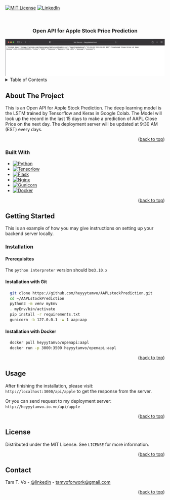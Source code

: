 <!-- Improved compatibility of back to top link: See: https://github.com/othneildrew/Best-README-Template/pull/73 -->
<a name="readme-top"></a>
<!--
*** Thanks for checking out the Best-README-Template. If you have a suggestion
*** that would make this better, please fork the repo and create a pull request
*** or simply open an issue with the tag "enhancement".
*** Don't forget to give the project a star!
*** Thanks again! Now go create something AMAZING! :D
-->



<!-- PROJECT SHIELDS -->
<!--
*** I'm using markdown "reference style" links for readability.
*** Reference links are enclosed in brackets [ ] instead of parentheses ( ).
*** See the bottom of this document for the declaration of the reference variables
*** for contributors-url, forks-url, etc. This is an optional, concise syntax you may use.
*** https://www.markdownguide.org/basic-syntax/#reference-style-links
-->
[![MIT License][license-shield]][license-url]
[![LinkedIn][linkedin-shield]][linkedin-url]



<!-- PROJECT LOGO -->
<br />
<div align="center">

<h3 align="center">Open API for Apple Stock Price Prediction </h3>
  <a href="http://heyyytamvo.io.vn/api/apple">
    <img src="images/Product.png" alt="Logo">
  </a>
  <!-- <p align="center">
    <br />
    <a href="https://github.com/heyyytamvo/AAPLstockPrediction"><strong>Explore the docs »</strong></a>
    <br />
    <br />
    <a href="http://heyyytamvo.io.vn/api/apple">View Product</a>
  </p> -->
</div>



<!-- TABLE OF CONTENTS -->
<details>
  <summary>Table of Contents</summary>
  <ol>
    <li><a href="#about-the-project">About The Project</a></li>
    <li><a href="#built-with">Built With</a></li>
      <a href="#getting-started">Getting Started</a>
      <ul>
        <li><a href="#prerequisites">Prerequisites</a></li>
        <li><a href="#installation">Installation</a></li>
      </ul>
    </li>
    <li><a href="#usage">Usage</a></li>
    <li><a href="#license">License</a></li>
    <li><a href="#contact">Contact</a></li>
    <li><a href="#acknowledgments">Acknowledgments</a></li>
  </ol>
</details>



<!-- ABOUT THE PROJECT -->
## About The Project


This is an Open API for Apple Stock Prediction. The deep learning model is the LSTM trained by Tensorflow and Keras in Google Colab. The Model will look up the record in the last 15 days to make a prediction of AAPL Close Price on the next day. The deployment server will be updated at 9:30 AM (EST) every days.

<p align="right">(<a href="#readme-top">back to top</a>)</p>

### Built With
* [![Python][Python.org]][Python-url]
* [![Tensorlow][Tensorflow.org]][Tensorflow-url]
* [![Flask][Flask.com]][Flask-url]
* [![Nginx][Nginx.com]][Nginx-url]
* [![Gunicorn][Gunicorn.com]][Gunicorn-url]
* [![Docker][Docker.com]][Docker-url]
<p align="right">(<a href="#readme-top">back to top</a>)</p>



<!-- GETTING STARTED -->
## Getting Started

This is an example of how you may give instructions on setting up your backend server locally.


### Installation
#### Prerequisites
The `python interpreter` version should be`3.10.x`
#### Installation with Git
```bash
  git clone https://github.com/heyyytamvo/AAPLstockPrediction.git
  cd ~/AAPLstockPrediction
  python3 -m venv myEnv
  . myEnv/bin/activate
  pip install -r requirements.txt
  gunicorn -b 127.0.0.1 -w 1 aap:aap
```
#### Installation with Docker 

```bash
  docker pull heyyytamvo/openapi:aapl
  docker run -p 3000:3500 heyyytamvo/openapi:aapl
```

<p align="right">(<a href="#readme-top">back to top</a>)</p>



<!-- USAGE EXAMPLES -->
## Usage
After finishing the installation, please visit: `http://localhost:3000/api/apple` to get the response from the server.

Or you can send request to my deployment server: `http://heyyytamvo.io.vn/api/apple`

<p align="right">(<a href="#readme-top">back to top</a>)</p>




<!-- LICENSE -->
## License

Distributed under the MIT License. See `LICENSE` for more information.

<p align="right">(<a href="#readme-top">back to top</a>)</p>



<!-- CONTACT -->
## Contact

Tam T. Vo - [@linkedin](https://www.linkedin.com/in/heytamvo/) - tamvoforwork@gmail.com


<p align="right">(<a href="#readme-top">back to top</a>)</p>



<!-- MARKDOWN LINKS & IMAGES -->
<!-- https://www.markdownguide.org/basic-syntax/#reference-style-links -->
[license-shield]: https://img.shields.io/github/license/othneildrew/Best-README-Template.svg?style=for-the-badge
[license-url]: https://github.com/heyyytamvo/AAPLstockPrediction/blob/main/LICENSE
[linkedin-shield]: https://img.shields.io/badge/-LinkedIn-black.svg?style=for-the-badge&logo=linkedin&colorB=555
[linkedin-url]: https://www.linkedin.com/in/heytamvo/
[product-screenshot]: images/screenshot.png

[Python.org]: https://img.shields.io/badge/python-black?style=for-the-badge&logo=python
[Python-url]: https://www.python.org
[Tensorflow.org]: https://img.shields.io/badge/tensorflow-black?style=for-the-badge&logo=tensorflow
[Tensorflow-url]: https://www.tensorflow.org
[Flask.com]: https://img.shields.io/badge/flask-black?style=for-the-badge&logo=flask
[Flask-url]: https://flask.palletsprojects.com/en/3.0.x/
[Nginx.com]: https://img.shields.io/badge/nginx-black?style=for-the-badge&logo=nginx
[Nginx-url]: https://docs.nginx.com/nginx/admin-guide/web-server/
[Gunicorn.com]: https://img.shields.io/badge/gunicorn-black?style=for-the-badge&logo=gunicorn
[Gunicorn-url]: https://gunicorn.org
[Docker.com]: https://img.shields.io/badge/docker-black?style=for-the-badge&logo=docker
[Docker-url]: https://www.docker.com
